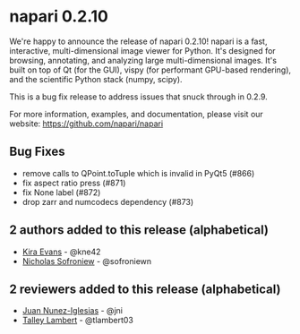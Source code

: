 # napari 0.2.10

We're happy to announce the release of napari 0.2.10! napari is a fast,
interactive, multi-dimensional image viewer for Python. It's designed for
browsing, annotating, and analyzing large multi-dimensional images. It's built
on top of Qt (for the GUI), vispy (for performant GPU-based rendering), and the
scientific Python stack (numpy, scipy).

This is a bug fix release to address issues that snuck through in 0.2.9.

For more information, examples, and documentation, please visit our website:
https://github.com/napari/napari

## Bug Fixes

- remove calls to QPoint.toTuple which is invalid in PyQt5 (#866)
- fix aspect ratio press (#871)
- fix None label (#872)
- drop zarr and numcodecs dependency (#873)

## 2 authors added to this release (alphabetical)

- [Kira Evans](https://github.com/napari/napari/commits?author=kne42) - @kne42
- [Nicholas Sofroniew](https://github.com/napari/napari/commits?author=sofroniewn) - @sofroniewn

## 2 reviewers added to this release (alphabetical)

- [Juan Nunez-Iglesias](https://github.com/napari/napari/commits?author=jni) - @jni
- [Talley Lambert](https://github.com/napari/napari/commits?author=tlambert03) - @tlambert03
